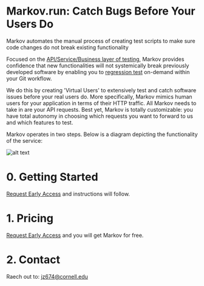 # Markov.run: Catch Bugs Before Your Users Do
 
Markov automates the manual process of creating test scripts to make sure code changes do not break existing functionality

Focused on the [API/Service/Business layer of testing][2], Markov provides confidence that new functionalities will not systemically break previously developed software by enabling you to [regression test][1] on-demand within your Git workflow.

We do this by creating 'Virtual Users' to extensively test and catch software issues before your real users do. More specifically, Markov mimics human users for your application in terms of their HTTP traffic. All Markov needs to take in are your API requests. Best yet, Markov is totally customizable: you have total autonomy in choosing which requests you want to forward to us and which features to test.

Markov operates in two steps. Below is a diagram depicting the functionality of the service:


![alt text](https://github.com/jz674/Markov_Documentation/blob/main/assets/Intro_diagram.png)

# 0. Getting Started
[Request Early Access][3] and instructions will follow.

# 1. Pricing
[Request Early Access][3] and you will get Markov for free.

# 2. Contact
Raech out to: jz674@cornell.edu 

[2]: https://medium.com/katalon-studio/introduction-to-api-testing-complete-guide-for-newbie-426eac6edb4d/ "API/Service/Business layer of testing" 
[1]: https://www.scnsoft.com/blog/what-is-regression-testing-short-overview/ "regression test" 
[3]: https://markov.run/ "Request Early Access" 
